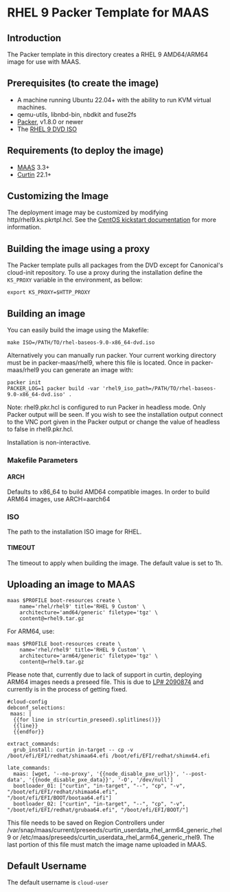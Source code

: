 # RHEL 9 Packer Template for MAAS

## Introduction

The Packer template in this directory creates a RHEL 9 AMD64/ARM64 image for use with MAAS.

## Prerequisites (to create the image)

* A machine running Ubuntu 22.04+ with the ability to run KVM virtual machines.
* qemu-utils, libnbd-bin, nbdkit and fuse2fs
* [Packer](https://www.packer.io/intro/getting-started/install.html), v1.8.0 or newer
* The [RHEL 9 DVD ISO](https://developers.redhat.com/products/rhel/download)

## Requirements (to deploy the image)

* [MAAS](https://maas.io) 3.3+
* [Curtin](https://launchpad.net/curtin) 22.1+

## Customizing the Image

The deployment image may be customized by modifying http/rhel9.ks.pkrtpl.hcl. See the [CentOS kickstart documentation](https://docs.centos.org/en-US/centos/install-guide/Kickstart2/) for more information.

## Building the image using a proxy

The Packer template pulls all packages from the DVD except for Canonical's
cloud-init repository. To use a proxy during the installation define the
`KS_PROXY` variable in the environment, as bellow:

```shell
export KS_PROXY=$HTTP_PROXY
```

## Building an image

You can easily build the image using the Makefile:

```shell
make ISO=/PATH/TO/rhel-baseos-9.0-x86_64-dvd.iso
```

Alternatively you can manually run packer. Your current working directory must
be in packer-maas/rhel9, where this file is located. Once in packer-maas/rhel9
you can generate an image with:

```shell
packer init
PACKER_LOG=1 packer build -var 'rhel9_iso_path=/PATH/TO/rhel-baseos-9.0-x86_64-dvd.iso' .
```

Note: rhel9.pkr.hcl is configured to run Packer in headless mode. Only Packer
output will be seen. If you wish to see the installation output connect to the
VNC port given in the Packer output or change the value of headless to false in
rhel9.pkr.hcl.

Installation is non-interactive.

### Makefile Parameters

#### ARCH

Defaults to x86_64 to build AMD64 compatible images. In order to build ARM64 images, use ARCH=aarch64

### ISO

The path to the installation ISO image for RHEL.

#### TIMEOUT

The timeout to apply when building the image. The default value is set to 1h.

## Uploading an image to MAAS

```shell
maas $PROFILE boot-resources create \
    name='rhel/rhel9' title='RHEL 9 Custom' \
    architecture='amd64/generic' filetype='tgz' \
    content@=rhel9.tar.gz
```

For ARM64, use:

```shell
maas $PROFILE boot-resources create \
    name='rhel/rhel9' title='RHEL 9 Custom' \
    architecture='arm64/generic' filetype='tgz' \
    content@=rhel9.tar.gz
```

Please note that, currently due to lack of support in curtin, deploying ARM64 images needs a preseed file. This is due to [LP# 2090874](https://bugs.launchpad.net/curtin/+bug/2090874) and currently is in the process of getting fixed.

```
#cloud-config
debconf_selections:
 maas: |
  {{for line in str(curtin_preseed).splitlines()}}
  {{line}}
  {{endfor}}
  
extract_commands:
  grub_install: curtin in-target -- cp -v /boot/efi/EFI/redhat/shimaa64.efi /boot/efi/EFI/redhat/shimx64.efi

late_commands:
  maas: [wget, '--no-proxy', '{{node_disable_pxe_url}}', '--post-data', '{{node_disable_pxe_data}}', '-O', '/dev/null']
  bootloader_01: ["curtin", "in-target", "--", "cp", "-v", "/boot/efi/EFI/redhat/shimaa64.efi", "/boot/efi/EFI/BOOT/bootaa64.efi"]
  bootloader_02: ["curtin", "in-target", "--", "cp", "-v", "/boot/efi/EFI/redhat/grubaa64.efi", "/boot/efi/EFI/BOOT/"]
```

This file needs to be saved on Region Controllers under /var/snap/maas/current/preseeds/curtin_userdata_rhel_arm64_generic_rhel9 or /etc/maas/preseeds/curtin_userdata_rhel_arm64_generic_rhel9. The last portion of this file must match the image name uploaded in MAAS.

## Default Username

The default username is ```cloud-user```
